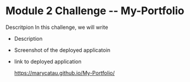 # Module 2 Challenge -- My-Portfolio

Descritpion
In this challenge, we will write 

* Description

* Screenshot of the deployed applicatoin


* link to deployed application

    https://marycatau.github.io/My-Portfolio/
